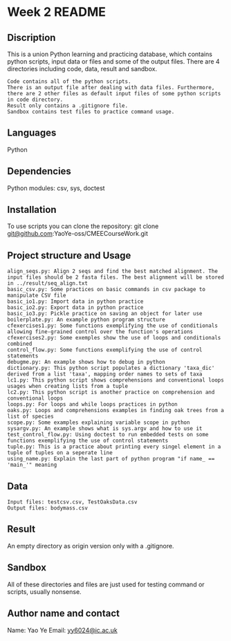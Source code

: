 # Week 2 README #

## Discription ##
This is a union Python learning and practicing database, which contains python scripts, input data or files and some of the output files. There are 4 directories including code, data, result and sandbox.

    Code contains all of the python scripts.
    There is an output file after dealing with data files. Furthermore, there are 2 other files as default input files of some python scripts in code directory.
    Result only contains a .gitignore file.
    Sandbox contains test files to practice command usage.


## Languages ##
Python

## Dependencies ##
Python modules: csv, sys, doctest

## Installation ##
To use scripts you can clone the repository:
git clone git@github.com:YaoYe-oss/CMEECourseWork.git

## Project structure and Usage ##
    align_seqs.py: Align 2 seqs and find the best matched alignment. The input files should be 2 fasta files. The best alignment will be stored in ../result/seq_align.txt
    basic_csv.py: Some practices on basic commands in csv package to manipulate CSV file
    basic_io1.py: Import data in python practice
    basic_io2.py: Export data in python practice
    basic_io3.py: Pickle practice on saving an object for later use
    boilerplate.py: An example python program structure
    cfexercises1.py: Some functions exemplifying the use of conditionals allowing fine-grained control over the function's operations
    cfexercises2.py: Some exemples show the use of loops and conditionals combined
    control_flow.py: Some functions exemplifying the use of control statements
    debugme.py: An example shows how to debug in python
    dictionary.py: This python script populates a dictionary 'taxa_dic' derived from a list 'taxa', mapping order names to sets of taxa
    lc1.py: This python script shows comprehensions and conventional loops usages when creating lists from a tuple
    lc2.py: This python script is another practice on comprehension and conventional loops
    loops.py: For loops and while loops practices in python
    oaks.py: Loops and comprehensions examples in finding oak trees from a list of species
    scope.py: Some examples explaining variable scope in python
    sysargv.py: An example shows what is sys.argv and how to use it
    test_control_flow.py: Using doctest to run embedded tests on some functions exemplifying the use of control statements
    tuple.py: This is a practice about printing every singel element in a tuple of tuples on a seperate line
    using_name.py: Explain the last part of python program "if name_ == 'main_'" meaning

## Data ##

    Input files: testcsv.csv, TestOaksData.csv
    Output files: bodymass.csv

## Result ##

An empty directory as origin version only with a .gitignore.

## Sandbox ##
All of these directories and files are just used for testing command or scripts, usually nonsense.

## Author name and contact ##
Name: Yao Ye
Email: yy6024@ic.ac.uk